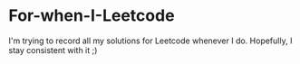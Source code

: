 # For-when-I-Leetcode
I'm trying to record all my solutions for Leetcode whenever I do. Hopefully, I stay consistent with it ;)
